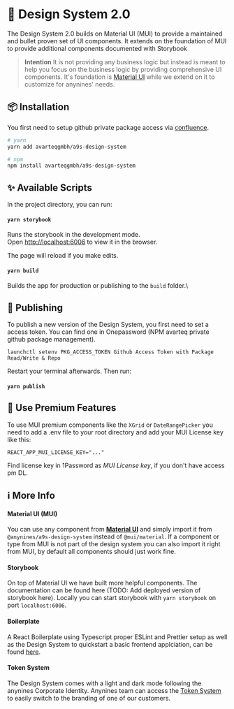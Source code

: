 # 🎨 Design System 2.0

The Design System 2.0 builds on Material UI (MUI) to provide a maintained and bullet proven set of UI components. It extends on the foundation of MUI to provide additional components documented with Storybook

> **Intention**
> It is not providing any business logic but instead is meant to help you focus on the business logic by providing comprehensive UI components. It's foundation is [Material UI](www.mui.com) while we extend on it to customize for anynines' needs.

## 📦 Installation

You first need to setup github private package access via [confluence](https://anynines.atlassian.net/wiki/spaces/B/pages/400523269/Setup+private+github+packages+repos+with+yarn+and+bundler).

```bash
# yarn
yarn add avarteqgmbh/a9s-design-system

# npm
npm install avarteqgmbh/a9s-design-system
```

## ✨ Available Scripts

In the project directory, you can run:

#### `yarn storybook`

Runs the storybook in the development mode.\
Open [http://localhost:6006](http://localhost:6006) to view it in the browser.

The page will reload if you make edits.

#### `yarn build`

Builds the app for production or publishing to the `build` folder.\

## 🚀 Publishing

To publish a new version of the Design System, you first need to set a access token.
You can find one in Onepassword (NPM avarteq private github package management).

```
launchctl setenv PKG_ACCESS_TOKEN Github Access Token with Package Read/Write & Repo
```

Restart your terminal afterwards. Then run:

#### `yarn publish`

## 💎 Use Premium Features

To use MUI premium components like the `XGrid` or `DateRangePicker` you need to add a .env file to your root directory and add your MUI License key like this:

```
REACT_APP_MUI_LICENSE_KEY="..."
```

Find license key in 1Password as _MUI License key_, if you don't have access pm DL.

## ℹ️ More Info

#### **Material UI** (MUI)

You can use any component from **[Material UI](www.mui.com)** and simply import it from `@anynines/a9s-design-system` instead of `@mui/material`. If a component or type from MUI is not part of the design system you can also import it right from MUI, by default all components should just work fine.

#### **Storybook**

On top of Material UI we have built more helpful components. The documentation can be found here (TODO: Add deployed version of storybook here). Locally you can start storybook with `yarn storybook` on port `localhost:6006`.

#### **Boilerplate**

A React Boilerplate using Typescript proper ESLint and Prettier setup as well as the Design System to quickstart a basic frontend applciation, can be found [here](https://github.com/anynines/a9s-react-boilerplate).

#### **Token System**

The Design System comes with a light and dark mode following the anynines Corporate Identity. Anynines team can access the [Token System](https://github.com/avarteqgmbh/happy-token-system) to easily switch to the branding of one of our customers.
